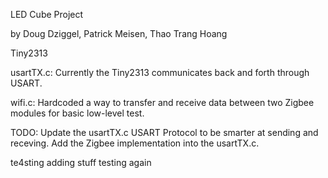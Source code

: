 LED Cube Project

by Doug Dziggel, Patrick Meisen, Thao Trang Hoang

Tiny2313

usartTX.c:
Currently the Tiny2313 communicates back and forth through USART.

wifi.c:
Hardcoded a way to transfer and receive data between two Zigbee modules for basic low-level test.

TODO:
Update the usartTX.c USART Protocol to be smarter at sending and receving.
Add the Zigbee implementation into the usartTX.c.


te4sting adding stuff
testing again
